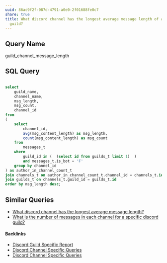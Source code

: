 ```yaml
---
uuid: 86ac9f2f-087d-4791-a0e0-2f01688fe0c7
share: true
title: What discord channel has the longest average message length of a specific
  guild?
---
```

## Query Name

guild_channel_message_length

## SQL Query

``` sql

select
	guild_name,
	channel_name,
	msg_length,
	msg_count,
	channel_id
from
(
	select
		channel_id,
		avg(msg_content_length) as msg_length,
		count(msg_content_length) as msg_count
	from
		messages_t
	where
		guild_id in (  (select id from guilds_t limit 1)  )
		and messages_t.is_bot = 'F'
	group by channel_id
) as author_in_channel_count_t
join channels_t on author_in_channel_count_t.channel_id = channels_t.id
join guilds_t on channels_t.guild_id = guilds_t.id
order by msg_length desc;

```

## Similar Queries

* [What discord channel has the longest average message length?](../0d4f2aaf-e9b8-47c6-a312-7212fc51f9d1)
* [What is the number of messages in each channel for a specific discord guild?](../22ff490c-f5af-4dbc-aab9-66cfa4a4697b)

#### Backlinks

* [Discord Guild Specific Report](/a41f63f6-9eaf-41bb-8e62-e47ffa29cb92)
* [Discord Channel Specific Queries](/eb155f2b-ae94-4602-a9a8-1aa1a40f4b1b)
* [Discord Channel Specific Queries](/eb155f2b-ae94-4602-a9a8-1aa1a40f4b1b)